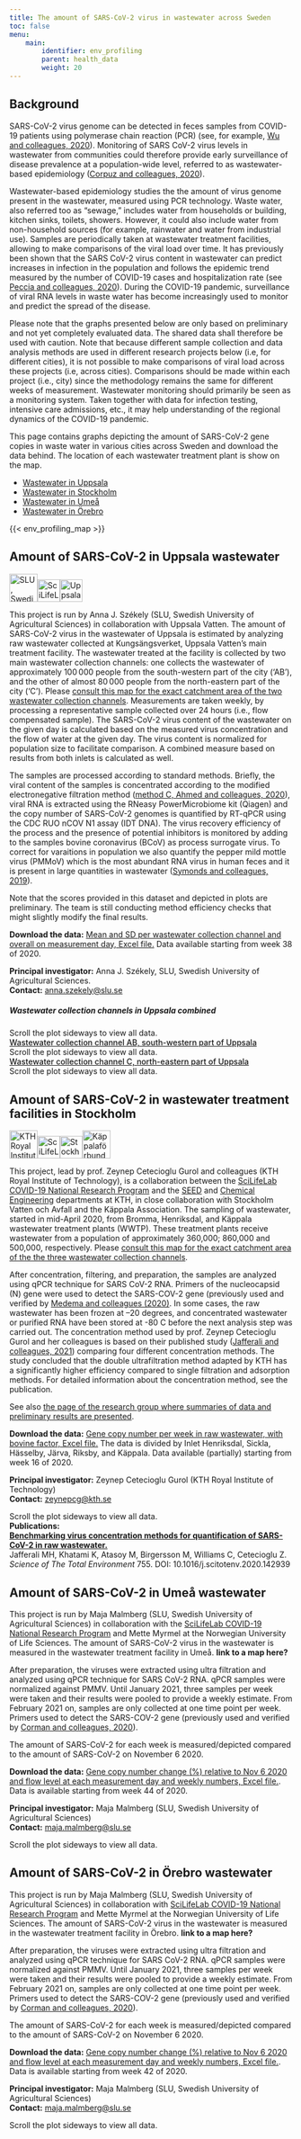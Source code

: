 ```yaml
---
title: The amount of SARS-CoV-2 virus in wastewater across Sweden
toc: false
menu:
    main:
        identifier: env_profiling
        parent: health_data
        weight: 20
---
```

## Background

SARS-CoV-2 virus genome can be detected in feces samples from COVID-19 patients using polymerase chain reaction (PCR) (see, for example, [Wu and colleagues, 2020](https://doi.org/10.1016/S2468-1253(20)30083-2)). Monitoring of SARS CoV-2 virus levels in wastewater from communities could therefore provide early surveillance of disease prevalence at a population-wide level, referred to as wastewater-based epidemiology ([Corpuz and colleagues, 2020](https://doi.org/10.1016/j.scitotenv.2020.140910)).

Wastewater-based epidemiology studies the the amount of virus genome present in the wastewater, measured using PCR technology. Waste water, also referred too as “sewage,” includes water from households or building, kitchen sinks, toilets, showers. However, it could also include water from non-household sources (for example, rainwater and water from industrial use). Samples are periodically taken at wastewater treatment facilities, allowing to make comparisons of the viral load over time. It has previously been shown that the SARS CoV-2 virus content in wastewater can predict increases in infection in the population and follows the epidemic trend measured by the number of COVID-19 cases and hospitalization rate (see [Peccia and colleagues, 2020](https://doi.org/10.1038/s41587-020-0684-z)). During the COVID-19 pandemic, surveillance of viral RNA levels in waste water has become increasingly used to monitor and predict the spread of the disease.

Please note that the graphs presented below are only based on preliminary and not yet completely evaluated data. The shared data shall therefore be used with caution. Note that because different sample collection and data analysis methods are used in different research projects below (i.e, for different cities), it is not possible to make comparisons of viral load across these projects (i.e, across cities). Comparisons should be made within each project (i.e., city) since the methodology remains the same for different weeks of measurement. Wastewater monitoring should primarily be seen as a monitoring system. Taken together with data for infection testing, intensive care admissions, etc., it may help understanding of the regional dynamics of the COVID-19 pandemic.

<div class="row"><div class="col-lg-6"><p>This page contains graphs depicting the amount of SARS-CoV-2 gene copies in waste water in various cities across Sweden and download the data behind. The location of each wastewater treatment plant is show on the map.</p>
<ul><li><a href="#uppsala">Wastewater in Uppsala</a></li>
<li><a href="#stockholm">Wastewater in Stockholm</a></li>
<li><a href="#umea">Wastewater in Umeå</a></li>
<li><a href="#orebro">Wastewater in Örebro</a></li>
</ul></div><div class="col-lg-6">
{{< env_profiling_map >}}
</div></div>

<a id="uppsala"><h2>Amount of SARS-CoV-2 in Uppsala wastewater</h2></a>

<div class="container ml-4 mb-2"><div class="row"><img src="/env_profiling/slu_logo.png" alt="SLU, Swedish University of Agricultural Sciences" height="50" class="mr-4 my-2"><img src="/img/logos/scilifelab-logo.svg" alt="SciLifeLab" height="40" class="mr-4 my-2"><img src="/env_profiling/uppsala_vatten_logo.jpg" alt="Uppsala Vatten" height="40" class="mr-4 my-2"></div></div>

This project is run by Anna J. Székely (SLU, Swedish University of Agricultural Sciences) in collaboration with Uppsala Vatten. The amount of SARS-CoV-2 virus in the wastewater of Uppsala is estimated by analyzing raw wastewater collected at Kungsängsverket, Uppsala Vatten’s main treatment facility. The wastewater treated at the facility is collected by two main wastewater collection channels: one collects the wastewater of approximately 100 000 people from the south-western part of the city (‘AB’), and the other of almost 80 000 people from the north-eastern part of the city (‘C’). Please [consult this map for the exact catchment area of the two wastewater collection channels](/env_profiling/avrinningskarta_inlopp_kungsangsverket.pdf). Measurements are taken weekly, by processing a representative sample collected over 24 hours (i.e., flow compensated sample). The SARS-CoV-2 virus content of the wastewater on the given day is calculated based on the measured virus concentration and the flow of water at the given day. The virus content is normalized for population size to facilitate comparison. A combined measure based on results from both inlets is calculated as well.

The samples are processed according to standard methods. Briefly, the viral content of the samples is concentrated according to the modified electronegative filtration method ([method C, Ahmed and colleagues, 2020](https://doi.org/10.1016/j.scitotenv.2020.139960)), viral RNA is extracted using the RNeasy PowerMicrobiome kit (Qiagen) and the copy number of SARS-CoV-2 genomes is quantified by RT-qPCR using the CDC RUO nCOV N1 assay (IDT DNA). The virus recovery efficiency of the process and the presence of potential inhibitors is monitored by adding to the samples bovine coronavirus (BCoV) as process surrogate virus. To correct for varaitions in population we also quantify the pepper mild mottle virus (PMMoV) which is the most abundant RNA virus in human feces and it is present in large quantities in wastewater ([Symonds and colleagues, 2019](https://doi.org/10.1371/journal.ppat.1007639)).

Note that the scores provided in this dataset and depicted in plots are preliminary. The team is still conducting method efficiency checks that might slightly modify the final results.

**Download the data:** [Mean and SD per wastewater collection channel and overall on measurement day, Excel file.](https://covid19dataportal.se) Data available starting from week 38 of 2020.

**Principal investigator:** Anna J. Székely, SLU, Swedish University of Agricultural Sciences.  
**Contact:** anna.szekely@slu.se

##### Wastewater collection channels in Uppsala combined

<div class="d-lg-none alert alert-info">
  Scroll the plot sideways to view all data.
</div>

<div class="plot_wrapper">
  <div id="uppsala_combined"></div>
</div>

<div class="row ml-1"><a class="btn" data-toggle="collapse" href="#uppsala_ab_plot" role="button" aria-expanded="false" aria-controls="uppsala_ab_plot" style="font-weight: 500">
  Wastewater collection channel AB, south-western part of Uppsala
  <i class="fas fa-caret-down"></i>
</a></div>
<div class="collapse" id="uppsala_ab_plot">
  <div class="card card-body">
    <div class="row"><div class="col">
    <div class="d-lg-none alert alert-info">
      Scroll the plot sideways to view all data.
    </div>
    <div class="plot_wrapper">
      <div id="uppsala_ab"></div>
    </div>
    </div></div>
  </div>
</div>

<div class="row ml-1"><a class="btn" data-toggle="collapse" href="#uppsala_c_plot" role="button" aria-expanded="false" aria-controls="uppsala_c_plot" style="font-weight: 500">
  Wastewater collection channel C, north-eastern part of Uppsala
  <i class="fas fa-caret-down"></i>
</a></div>
<div class="collapse" id="uppsala_c_plot">
  <div class="card card-body">
    <div class="row"><div class="col">
    <div class="d-lg-none alert alert-info">
      Scroll the plot sideways to view all data.
    </div>
    <div class="plot_wrapper">
      <div id="uppsala_c"></div>
    </div>
    </div></div>
  </div>
</div>

<a id="stockholm"><h2>Amount of SARS-CoV-2 in wastewater treatment facilities in Stockholm</h2></a>

<div class="container ml-4 mb-2"><div class="row"><img src="/env_profiling/kth_logo.png" alt="KTH Royal Institute of Technology" height="50" class="mr-4 my-2"><img src="/img/logos/scilifelab-logo.svg" alt="SciLifeLab" height="40" class="mr-4 my-2"><img src="/env_profiling/svoa.jpg" alt="Stockholm Vatten och Avfall" height="40" class="mr-4 my-2"><img src="/env_profiling/kappala.png" alt="Käppalaförbundet" height="50" class="mr-4 my-2"></div></div>

This project, lead by prof. Zeynep Cetecioglu Gurol and colleagues (KTH Royal Institute of Technology), is a collaboration between the [SciLifeLab COVID-19 National Research Program](https://www.scilifelab.se/covid-19) and the [SEED](https://www.kth.se/en/seed) and [Chemical Engineering](https://www.kth.se/ket/chemical-engineering-1.784196) departments at KTH, in close collaboration with Stockholm Vatten och Avfall and the Käppala Association. The sampling of wastewater, started in mid-April 2020, from Bromma, Henriksdal, and Käppala wastewater treatment plants (WWTP). These treatment plants receive wastewater from a population of approximately 360,000; 860,000 and 500,000, respectively. Please [consult this map for the exact catchment area of the the three wastewater collection channels](/env_profiling/map_wwtp_stockholm.png).

After concentration, filtering, and preparation, the samples are analyzed using qPCR technique for SARS CoV-2 RNA. Primers of the nucleocapsid (N) gene were used to detect the SARS-COV-2 gene (previously used and verified by [Medema and colleagues (2020)](https://doi.org/10.1016/j.scitotenv.2020.142939). In some cases, the raw wastewater has been frozen at –20 degrees, and  concentrated wastewater or purified RNA have been stored at -80 C before the next analysis step was carried out. The concentration method used by prof. Zeynep Cetecioglu Gurol and her colleagues is based on their published study ([Jafferali and colleagues, 2021](https://doi.org/10.1016/j.scitotenv.2020.142939)) comparing four different concentration methods. The study concluded that the double ultrafiltration method adapted by KTH has a significantly higher efficiency compared to single filtration and adsorption methods. For detailed information about the concentration method, see the publication.

See also [the page of the research group where summaries of data and preliminary results are presented](https://www.kth.se/water/research/covid-1.979048).

**Download the data:** [Gene copy number per week in raw wastewater, with bovine factor, Excel file.](https://covid19dataportal.se) The data is divided by Inlet Henriksdal, Sickla, Hässelby, Järva, Riksby, and Käppala. Data available (partially) starting from week 16 of 2020.

**Principal investigator:** Zeynep Cetecioglu Gurol (KTH Royal Institute of Technology)  
**Contact:** zeynepcg@kth.se

<div class="d-lg-none alert alert-info">
  Scroll the plot sideways to view all data.
</div>

<div class="plot_wrapper">
  <div id="stockholm_combined"></div>
</div>

<div class="row ml-0 mt-3"><b>Publications:</b></div><div class="row"><div class="col">
<b><a target="_blank" href="https://doi.org/10.1016/j.scitotenv.2020.142939">Benchmarking virus concentration methods for quantification of SARS-CoV-2 in raw wastewater.</a></b><br>
                    <span class="text-muted">Jafferali MH, Khatami K, Atasoy M, Birgersson M, Williams C, Cetecioglu Z.</span><br>
                    <i>Science of The Total Environment</i> 755. DOI: 10.1016/j.scitotenv.2020.142939
</div></div>

<a id="umea"><h2>Amount of SARS-CoV-2 in Umeå wastewater</h2></a>

This project is run by Maja Malmberg (SLU, Swedish University of Agricultural Sciences) in collaboration with the [SciLifeLab COVID-19 National Research Program](https://www.scilifelab.se/covid-19) and Mette Myrmel at the Norwegian University of Life Sciences. The amount of SARS-CoV-2 virus in the wastewater is measured in the wastewater treatment facility in Umeå. **link to a map here?**

After preparation, the viruses were extracted using ultra filtration and analyzed using qPCR technique for SARS CoV-2 RNA. qPCR samples were normalized against PMMV. Until January 2021, three samples per week were taken and their results were pooled to provide a weekly estimate. From February 2021 on, samples are only collected at one time point per week. Primers used to detect the SARS-COV-2 gene (previously used and verified by [Corman and colleagues, 2020](https://doi.org/10.2807/1560-7917.ES.2020.25.3.2000045)).

The amount of SARS-CoV-2 for each week is measured/depicted compared to the amount of SARS-CoV-2 on November 6 2020.

**Download the data:** [Gene copy number change (%) relative to Nov 6 2020 and flow level at each measurement day and weekly numbers, Excel file.](https://covid19dataportal.se/). Data is available starting from week 44 of 2020.

**Principal investigator:** Maja Malmberg (SLU, Swedish University of Agricultural Sciences)  
**Contact:** maja.malmberg@slu.se

<div class="d-lg-none alert alert-info">
  Scroll the plot sideways to view all data.
</div>

<div class="plot_wrapper">
  <div id="umea_combined"></div>
</div>

<a id="orebro"><h2>Amount of SARS-CoV-2 in Örebro wastewater</h2></a>

This project is run by Maja Malmberg (SLU, Swedish University of Agricultural Sciences) in collaboration with [SciLifeLab COVID-19 National Research Program](https://www.scilifelab.se/covid-19) and Mette Myrmel at the Norwegian University of Life Sciences. The amount of SARS-CoV-2 virus in the wastewater is measured in the wastewater treatment facility in Örebro. **link to a map here?**

After preparation, the viruses were extracted using ultra filtration and analyzed using qPCR technique for SARS CoV-2 RNA. qPCR samples were normalized against PMMV. Until January 2021, three samples per week were taken and their results were pooled to provide a weekly estimate. From February 2021 on, samples are only collected at one time point per week. Primers used to detect the SARS-COV-2 gene (previously used and verified by [Corman and colleagues, 2020](https://doi.org/10.2807/1560-7917.ES.2020.25.3.2000045)).

 The amount of SARS-CoV-2 for each week is measured/depicted compared to the amount of SARS-CoV-2 on November 6 2020.

**Download the data:** [Gene copy number change (%) relative to Nov 6 2020 and flow level at each measurement day and weekly numbers, Excel file.](https://covid19dataportal.se/). Data is available starting from week 42 of 2020.

**Principal investigator:** Maja Malmberg (SLU, Swedish University of Agricultural Sciences)  
**Contact:** maja.malmberg@slu.se

<div class="d-lg-none alert alert-info">
  Scroll the plot sideways to view all data.
</div>

<div class="plot_wrapper">
  <div id="orebro_combined"></div>
</div>

<script src="https://cdn.jsdelivr.net/npm/vega@5.12.1"></script>
<script src="https://cdn.jsdelivr.net/npm/vega-lite@4.12.2"></script>
<script src="https://cdn.jsdelivr.net/npm/vega-embed@6.8.0"></script>

<script src="https://datagraphics.dckube.scilifelab.se/graphic/6ca12c9d3d0b4c838441a67b65751c54.js?id=uppsala_combined"></script>
<script src="https://datagraphics.dckube.scilifelab.se/graphic/2cdc7dfbb44a47fd9ca027767913cafa.js?id=uppsala_ab"></script>
<script src="https://datagraphics.dckube.scilifelab.se/graphic/1aa540b5f5c3491eb2413b876c52bba8.js?id=uppsala_c"></script>
<script src="https://datagraphics.dckube.scilifelab.se/graphic/7db40a88e0f34ea69cebed7a4be51e55.js?id=stockholm_combined"></script>
<script src="https://datagraphics.dckube.scilifelab.se/graphic/030ac237d44248dda87e2c9277a49cc7.js?id=umea_combined"></script>
<script src="https://datagraphics.dckube.scilifelab.se/graphic/fe03ef2220814eeeb3e99eb26a7c46e2.js?id=orebro_combined"></script>
